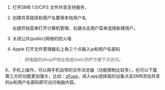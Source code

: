 1. 打开SMB 1.0/CIFS 文件共享支持服务，
2. 创建共享路径和用户名要用本地用户名.

   右键开始菜单打开计算机管理，右键点击用户菜单选择新建用户。
4. 关闭公共(public)网络的防火墙
5. Apple 打开文件管理器右上角三个点输入ip和用户名密码
   > 把电脑的dhcpIP地址改成static的IP方便下次访问。

  6，手机上操作，可以用手机自带的文件浏览器（功能限制比较多），也可以下载第三方的功能更加强大，比如：[zFuse](http://splayer.s-joys.com/)，进入app选择我的设备点击SMB添加共享的ip和用户名密码即可访问电脑内容。
